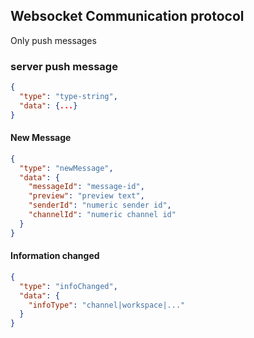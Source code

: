 ## Websocket Communication protocol
Only push messages

### server push message
```json
{
  "type": "type-string",
  "data": {...}
}
```

#### New Message
```json
{
  "type": "newMessage",
  "data": {
    "messageId": "message-id",
    "preview": "preview text",
    "senderId": "numeric sender id",
    "channelId": "numeric channel id"
  }
}
```

#### Information changed
```json
{
  "type": "infoChanged",
  "data": {
    "infoType": "channel|workspace|..."
  }
}
```


